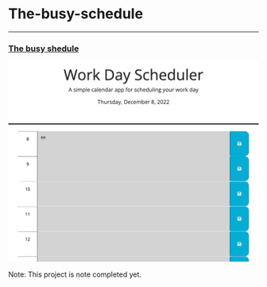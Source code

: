 # The-busy-schedule
---
### [The busy shedule](https://github.com/Saidou25/The-busy-schedule.git)

![Scheduler preview](./assets/images/127.0.0.1_5500_index.html.png)


Note: This project is note completed yet.